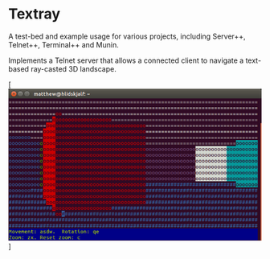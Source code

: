 # Textray
A test-bed and example usage for various projects, including Server++, 
Telnet++, Terminal++ and Munin.

Implements a Telnet server that allows a connected client to navigate
a text-based ray-casted 3D landscape.

[![Screenshot of Terminal](img/cubes.png)]
